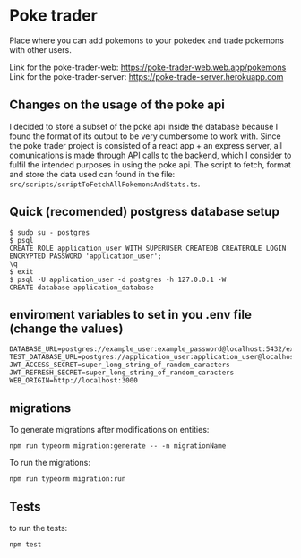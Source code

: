 # Poke trader

Place where you can add pokemons to your pokedex and trade pokemons with other users.

Link for the poke-trader-web: https://poke-trader-web.web.app/pokemons
Link for the poke-trader-server: https://poke-trade-server.herokuapp.com

## Changes on the usage of the poke api

I decided to store a subset of the poke api inside the database because I found the format of its output to be very cumbersome to work with.
Since the poke trader project is consisted of a react app + an express server, all comunications is made through API calls to the backend, which I consider to fulfil the intended purposes in using the poke api.
The script to fetch, format and store the data used can found in the file: `src/scripts/scriptToFetchAllPokemonsAndStats.ts`.

## Quick (recomended) postgress database setup

```
$ sudo su - postgres
$ psql
CREATE ROLE application_user WITH SUPERUSER CREATEDB CREATEROLE LOGIN ENCRYPTED PASSWORD 'application_user';
\q
$ exit
$ psql -U application_user -d postgres -h 127.0.0.1 -W
CREATE database application_database
```

## enviroment variables to set in you .env file (change the values)

```
DATABASE_URL=postgres://example_user:example_password@localhost:5432/example_database
TEST_DATABASE_URL=postgres://application_user:application_user@localhost:5432/application_database_test
JWT_ACCESS_SECRET=super_long_string_of_random_caracters
JWT_REFRESH_SECRET=super_long_string_of_random_caracters
WEB_ORIGIN=http://localhost:3000
```

## migrations

To generate migrations after modifications on entities:

`npm run typeorm migration:generate -- -n migrationName`

To run the migrations:

`npm run typeorm migration:run`

## Tests

to run the tests:

```
npm test
```
